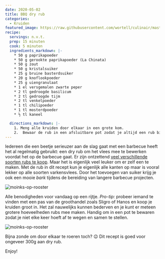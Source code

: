 ```yaml
---
date: 2020-05-02
title: BBQ dry rub
categories:
  - Kruiden
featured_image: https://raw.githubusercontent.com/wortell/culinair/master/fotos/bbqrub/_MG_9954.JPG
recipe:
  servings: n.v.t.
  prep: 15 minuten
  cook: 5 minuten
  ingredients_markdown: |-
    * 50 g paprikapoeder
    * 50 g gerookte paprikapoeder (La Chinata)
    * 50 g zout
    * 50 g kristalsuiker
    * 25 g bruine basterdsuiker
    * 20 g knoflookpoeder
    * 25 g uiengranulaat
    * 1 el versgemalen zwarte peper
    * 2 tl gedroogde basilicum
    * 2 tl gedroogde tijm
    * 2 tl venkelpoeder
    * 1 tl chilipoeder
    * 1 tl mosterdpoeder
    * ½ tl kaneel

  directions_markdown: |-
    1. Meng alle kruiden door elkaar in een grote kom.
    2.	Bewaar de rub in een afsluitbare pot zodat je altijd een rub bij de hand hebt.
---
```

Iedereen die een beetje serieuzer aan de slag gaat met een barbecue heeft het al regelmatig gebruikt: een dry rub om het vlees mee te bewerken voordat het op de barbecue gaat.
Er zijn ontzettend [veel verschillende soorten rubs te koop](https://www.bbquality.nl/product-cat/rubs/). Maar het is eigenlijk veel leuker om er zelf een te maken. Met de rub in dit recept kun je eigenlijk alle kanten op maar is vooral lekker op alle soorten varkensvlees. Door het toevoegen van suiker krijg je ook een mooie _bark_ tijdens de bereiding van langere barbecue projecten.

![moinks-op-rooster](https://raw.githubusercontent.com/wortell/culinair/master/fotos/bbqrub/_MG_9950.JPG)
 
Alle benodigheden voor vandaag op een rijtje. *Pro-tip:* probeer iemand te vinden met een pas van de groothandel zoals Sligro of Hanos en koop je kruiden groot in. Het zal nauwelijks kunnen bederven en je kunt er meteen grotere hoeveelheden rubs mee maken. Handig om in een pot te bewaren zodat je niet elke keer hoeft af te wegen en samen te stellen.

![moinks-op-rooster](https://raw.githubusercontent.com/wortell/culinair/master/fotos/bbqrub/_MG_9953.JPG)
 
Bijna zonde om door elkaar te roeren toch? 😉 Dit recept is goed voor ongeveer 300g aan dry rub.

Enjoy!